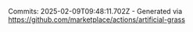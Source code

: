 Commits: 2025-02-09T09:48:11.702Z - Generated via https://github.com/marketplace/actions/artificial-grass
<br>
